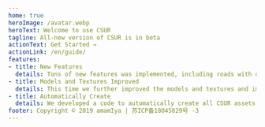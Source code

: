 ```yaml
---
home: true
heroImage: /avatar.webp
heroText: Welcome to use CSUR
tagline: All-new version of CSUR is in beta
actionText: Get Started →
actionLink: /en/guide/
features:
- title: New Features
  details: Tons of new features was implemented, including roads with dedicated left-turn lanes(not availabe in the beta version), BRT roads, exhaustive collections of ramp / interface modules, fully-rendered tunnels, and a lot more. 
- title: Models and Textures Improved
  details: This time we further improved the models and textures and implemented tons of new features, a more realistic road effect was achieved.
- title: Automatically Create
  details: We developed a code to automatically create all CSUR assets using the parameters of each module so making your custom CSUR road only takes a few minutes.
footer: Copyright © 2019 amamIya | 苏ICP备18045829号 -3
---
```

